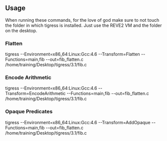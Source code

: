 ## Usage

When running these commands, for the love of god make sure to not touch the folder in which tigress is installed.
Just use the REVE2 VM and the folder on the desktop.


### Flatten
tigress --Environment=x86_64:Linux:Gcc:4.6 --Transform=Flatten --Functions=main,fib --out=fib_flatten.c /home/training/Desktop/tigress/3.1/fib.c



### Encode Arithmetic
tigress --Environment=x86_64:Linux:Gcc:4.6 --Transform=EncodeArithmetic --Functions=main,fib --out=fib_flatten.c /home/training/Desktop/tigress/3.1/fib.c



### Opaque Predicates
tigress --Environment=x86_64:Linux:Gcc:4.6 --Transform=AddOpaque --Functions=main,fib --out=fib_flatten.c /home/training/Desktop/tigress/3.1/fib.c



